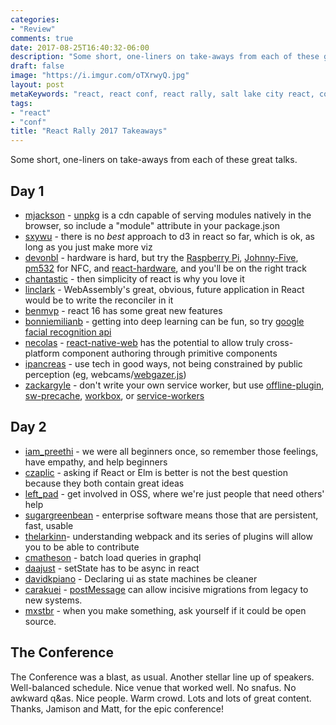 ```yaml
---
categories:
- "Review"
comments: true
date: 2017-08-25T16:40:32-06:00
description: "Some short, one-liners on take-aways from each of these great talks."
draft: false
image: "https://i.imgur.com/oTXrwyQ.jpg"
layout: post
metaKeywords: "react, react conf, react rally, salt lake city react, conference review, frontend conference"
tags:
- "react"
- "conf"
title: "React Rally 2017 Takeaways"
---
```


Some short, one-liners on take-aways from each of these great talks.

<!--more-->

## Day 1

- [mjackson](https://twitter.com/mjackson) - [unpkg](https://unpkg.com) is a cdn capable of serving modules natively in the browser, so include a "module" attribute in your package.json
- [sxywu](https://twitter.com/sxywu) - there is no *best* approach to d3 in react so far, which is ok, as long as you just make more viz
- [devonbl](https://twitter.com/devonbl) - hardware is hard, but try the [Raspberry Pi](https://raspberrypi.org), [Johnny-Five](http://johnny-five.io/), [pm532](https://www.adafruit.com/product/364) for NFC, and [react-hardware](https://github.com/iamdustan/react-hardware), and you'll be on the right track
- [chantastic](https://twitter.com/chantastic) - then simplicity of react is why you love it
- [linclark](https://twitter.com/linclark) - WebAssembly's great, obvious, future application in React would be to write the reconciler in it
- [benmvp](https://twitter.com/benmvp) - react 16 has some great new features
- [bonniemilianb](https://twitter.com/bonniemilianb) - getting into deep learning can be fun, so try [google facial recognition api](https://cloud.google.com/vision/)
- [necolas](https://twitter.com/necolas) - [react-native-web](https://github.com/necolas/react-native-web) has the potential to allow truly cross-platform component authoring through primitive components
- [ipancreas](https://twitter.com/ipancreas) - use tech in good ways, not being constrained by public perception (eg, webcams/[webgazer.js](https://webgazer.cs.brown.edu/))
- [zackargyle](https://twitter.com/zackargyle) - don't write your own service worker, but use [offline-plugin](https://github.com/NekR/offline-plugin), [sw-precache](https://github.com/GoogleChrome/sw-precache), [workbox](https://developers.google.com/web/tools/workbox/), or [service-workers](https://github.com/pinterest/service-workers)

## Day 2

- [iam_preethi](https://twitter.com/iam_preethi) - we were all beginners once, so remember those feelings, have empathy, and help beginners
- [czaplic](https://twitter.com/czaplic) - asking if React or Elm is better is not the best question because they both contain great ideas
- [left_pad](https://twitter.com/left_pad) - get involved in OSS, where we're just people that need others' help
- [sugargreenbean](https://twitter.com/sugargreenbean) - enterprise software means those that are persistent, fast, usable
- [thelarkinn](https://twitter.com/thelarkinn)- understanding webpack and its series of plugins will allow you to be able to contribute
- [cmatheson](https://twitter.com/cmatheson) - batch load queries in graphql
- [daajust](https://twitter.com/daajust) - setState has to be async in react
- [davidkpiano](https://twitter.com/davidkpiano) - Declaring ui as state machines be cleaner
- [carakuei](https://twitter.com/carakuei) - [postMessage](https://developer.mozilla.org/en-US/docs/Web/API/Window/postMessage) can allow incisive migrations from legacy to new systems.
- [mxstbr](https://twitter.com/mxstbr) - when you make something, ask yourself if it could be open source.

## The Conference

The Conference was a blast, as usual.  Another stellar line up of speakers.  Well-balanced schedule.  Nice venue that worked well.  No snafus.  No awkward q&as.  Nice people.  Warm crowd.  Lots and lots of great content.  Thanks, Jamison and Matt, for the epic conference!
